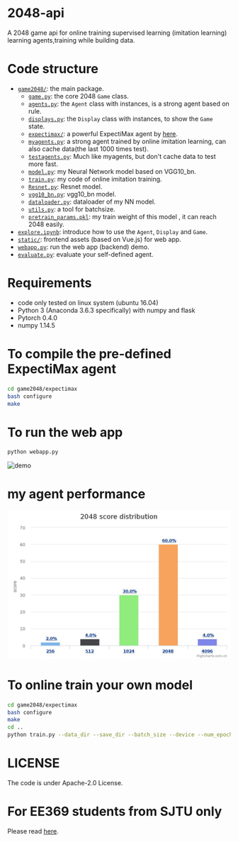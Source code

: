 # 2048-api
A 2048 game api for online training supervised learning (imitation learning) learning agents,training while building data.

# Code structure
* [`game2048/`](game2048/): the main package.
    * [`game.py`](game2048/game.py): the core 2048 `Game` class.
    * [`agents.py`](game2048/agents.py): the `Agent` class with instances, is a strong agent based on rule.
    * [`displays.py`](game2048/displays.py): the `Display` class with instances, to show the `Game` state.
    * [`expectimax/`](game2048/expectimax): a powerful ExpectiMax agent by [here](https://github.com/nneonneo/2048-ai).
    * [`myagents.py`](game2048/myagents.py): a strong agent trained by online imitation learning, can also cache data(the last 1000 times test).
    * [`testagents.py`](game2048/testagents.py): Much like myagents, but don't cache data to test more fast.
    * [`model.py`](game2048/models.py): my Neural Network model based on VGG10_bn.
    * [`train.py`](game2048/train.py): my code of online imitation training.
    * [`Resnet.py`](game2048/Resnet.py): Resnet model.
    * [`vgg10_bn.py`](game2048/vgg10_bn.py): vgg10_bn model.
    * [`dataloader.py`](game2048/dataloader.py): dataloader of my NN model.
    * [`utils.py`](game2048/utils.py): a tool for batchsize.
    * [`pretrain_params.pkl`](game2048/pretrain_params.pkl): my train weight of this model , it can reach 2048 easily.
* [`explore.ipynb`](explore.ipynb): introduce how to use the `Agent`, `Display` and `Game`.
* [`static/`](static/): frontend assets (based on Vue.js) for web app.
* [`webapp.py`](webapp.py): run the web app (backend) demo.
* [`evaluate.py`](evaluate.py): evaluate your self-defined agent.

# Requirements
* code only tested on linux system (ubuntu 16.04)
* Python 3 (Anaconda 3.6.3 specifically) with numpy and flask
* Pytorch 0.4.0
* numpy 1.14.5

# To compile the pre-defined ExpectiMax agent

```bash
cd game2048/expectimax
bash configure
make
```

# To run the web app
```bash
python webapp.py
```
![demo](preview2048.gif)
# my agent performance
![demo](2048-score-distribution.jpeg)

# To online train your own model
```bash
cd game2048/expectimax
bash configure
make
cd ..
python train.py --data_dir --save_dir --batch_size --device --num_epoch --lr --scratchtrain 
```

# LICENSE
The code is under Apache-2.0 License.

# For EE369 students from SJTU only
Please read [here](EE369.md).
